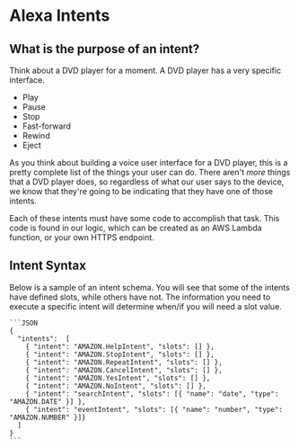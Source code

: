 # Alexa Intents

## What is the purpose of an intent?

Think about a DVD player for a moment.  A DVD player has a very specific interface.

* Play
* Pause
* Stop
* Fast-forward
* Rewind
* Eject

As you think about building a voice user interface for a DVD player, this is a pretty complete list of the things your user can do.  There aren't *more* things that a DVD player does, so regardless of what our user says to the device, we know that they're going to be indicating that they have one of those intents.

Each of these intents must have some code to accomplish that task.  This code is found in our logic, which can be created as an AWS Lambda function, or your own HTTPS endpoint.

## Intent Syntax

Below is a sample of an intent schema.  You will see that some of the intents have defined slots, while others have not.  The information you need to execute a specific intent will determine when/if you will need a slot value.

    ```JSON
    {
      "intents":  [
        { "intent": "AMAZON.HelpIntent", "slots": [] },
        { "intent": "AMAZON.StopIntent", "slots": [] },
        { "intent": "AMAZON.RepeatIntent", "slots": [] },
        { "intent": "AMAZON.CancelIntent", "slots": [] },
        { "intent": "AMAZON.YesIntent", "slots": [] },
        { "intent": "AMAZON.NoIntent", "slots": [] },
        { "intent": "searchIntent", "slots": [{ "name": "date", "type": "AMAZON.DATE" }] },
        { "intent": "eventIntent", "slots": [{ "name": "number", "type": "AMAZON.NUMBER" }]}
      ]
    }
    ```